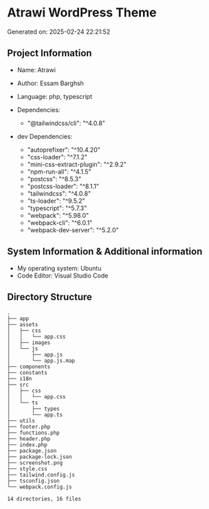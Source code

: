# Atrawi WordPress Theme
Generated on: 2025-02-24 22:21:52

## Project Information
* Name: Atrawi
* Author: Essam Barghsh
* Language: php, typescript
* Dependencies:
    * "@tailwindcss/cli": "^4.0.8"

* dev Dependencies:
    * "autoprefixer": "^10.4.20"
    * "css-loader": "^7.1.2"
    * "mini-css-extract-plugin": "^2.9.2"
    * "npm-run-all": "^4.1.5"
    * "postcss": "^8.5.3"
    * "postcss-loader": "^8.1.1"
    * "tailwindcss": "^4.0.8"
    * "ts-loader": "^9.5.2"
    * "typescript": "^5.7.3"
    * "webpack": "^5.98.0"
    * "webpack-cli": "^6.0.1"
    * "webpack-dev-server": "^5.2.0"

## System Information & Additional information
* My operating system: Ubuntu
* Code Editor: Visual Studio Code

## Directory Structure
```
.
├── app
├── assets
│   ├── css
│   │   └── app.css
│   ├── images
│   └── js
│       ├── app.js
│       └── app.js.map
├── components
├── constants 
├── i18n
├── src
│   ├── css
│   │   └── app.css
│   └── ts
│       ├── types
│       └── app.ts
├── utils
├── footer.php
├── functions.php
├── header.php
├── index.php
├── package.json
├── package-lock.json
├── screenshot.png
├── style.css
├── tailwind.config.js
├── tsconfig.json
└── webpack.config.js

14 directories, 16 files
```
